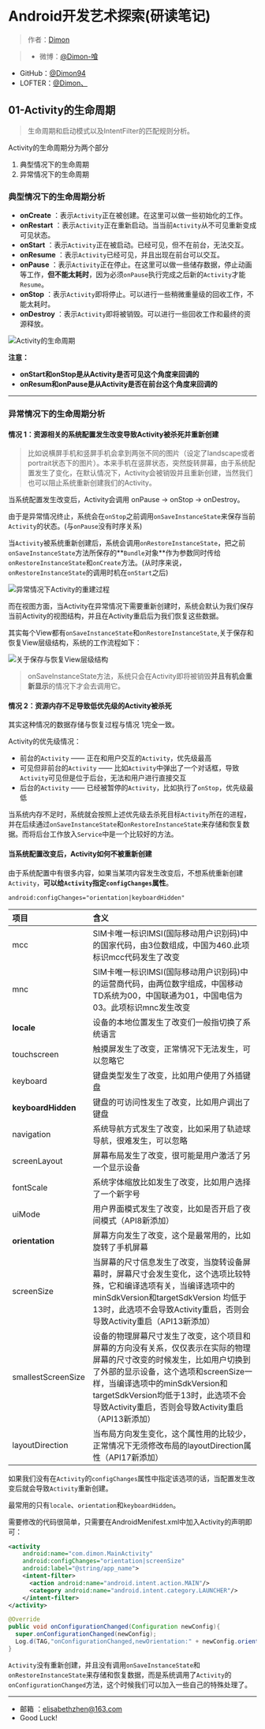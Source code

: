 # Android开发艺术探索(研读笔记)

>作者：[Dimon](https://dimon94.github.io/)

>- 微博：[@Dimon-喰](http://weibo.com/dscott/profile?rightmod=1&wvr=6&mod=personinfo&is_all=1)
- GitHub：[@Dimon94](https://github.com/Dimon94)
- LOFTER：[@Dimon、](http://dimon.lofter.com/)


## 01-Activity的生命周期
> 生命周期和启动模式以及IntentFilter的匹配规则分析。

Activity的生命周期分为两个部分

1. 典型情况下的生命周期
2. 异常情况下的生命周期

### 典型情况下的生命周期分析

-  **onCreate** ：表示`Activity`正在被创建。在这里可以做一些初始化的工作。
-  **onRestart** ：表示`Activity`正在重新启动。当当前`Activity`从不可见重新变成可见状态。
-  **onStart** ：表示`Activity`正在被启动。已经可见，但不在前台，无法交互。
-  **onResume** ：表示`Activity`已经可见，并且出现在前台可以交互。
-  **onPause** ：表示`Activity`正在停止。在这里可以做一些储存数据，停止动画等工作，**但不能太耗时**，因为必须`onPause`执行完成之后新的`Activity`才能`Resume`。
-  **onStop** ：表示`Activity`即将停止。可以进行一些稍微重量级的回收工作，不能太耗时。
-  **onDestroy** ：表示`Activity`即将被销毁。可以进行一些回收工作和最终的资源释放。


![Activity的生命周期](http://img.my.csdn.net/uploads/201007/28/0_12803210018q71.gif)

**注意：**
- **onStart和onStop是从Activity是否可见这个角度来回调的**
- **onResum和onPause是从Activity是否在前台这个角度来回调的**

---

### 异常情况下的生命周期分析

#### 情况 1：资源相关的系统配置发生改变导致Activity被杀死并重新创建

> 比如说横屏手机和竖屏手机会拿到两张不同的图片（设定了landscape或者portrait状态下的图片）。本来手机在竖屏状态，突然旋转屏幕，由于系统配置发生了变化，在默认情况下，Activity会被销毁并且重新创建，当然我们也可以阻止系统重新创建我们的Activity。

当系统配置发生改变后，Activity会调用 onPause -> onStop -> onDestroy。

由于是异常情况终止，系统会在`onStop`之前调用`onSaveInstanceState`来保存当前`Activity`的状态。(与`onPause`没有时序关系)

当`Activity`被系统重新创建后，系统会调用`onRestoreInstanceState`，把之前`onSaveInstanceState`方法所保存的**`Bundle`对象**作为参数同时传给`onRestoreInstanceState`和`onCreate`方法。(从时序来说，`onRestoreInstanceState`的调用时机在`onStart`之后)

![异常情况下Activity的重建过程](http://7xs99u.com1.z0.glb.clouddn.com/image/jpg/%E5%BC%82%E5%B8%B8%E6%83%85%E5%86%B5%E4%B8%8BActivity%E7%9A%84%E9%87%8D%E5%BB%BA%E8%BF%87%E7%A8%8B.png)

而在视图方面，当Activity在异常情况下需要重新创建时，系统会默认为我们保存当前Activity的视图结构，并且在Activity重启后为我们恢复这些数据。

其实每个View都有`onSaveInstanceState`和`onRestoreInstanceState`,关于保存和恢复View层级结构，系统的工作流程如下：

![关于保存与恢复View层级结构](http://7xs99u.com1.z0.glb.clouddn.com/image/jpg/%E5%85%B3%E4%BA%8E%E4%BF%9D%E5%AD%98%E5%92%8C%E6%81%A2%E5%A4%8DView%E5%B1%82%E7%BA%A7%E7%BB%93%E6%9E%84.png)

> onSaveInstanceState方法，系统只会在Activity即将被销毁**并且有机会重新显示**的情况下才会去调用它。

#### 情况 2：资源内存不足导致低优先级的Activity被杀死

其实这种情况的数据存储与恢复过程与情况 1完全一致。

Activity的优先级情况：

- 前台的`Activity` —— 正在和用户交互的`Activity`，优先级最高
- 可见但非前台的`Activity` —— 比如`Activity`中弹出了一个对话框，导致`Activity`可见但是位于后台，无法和用户进行直接交互
- 后台的`Activity` —— 已经被暂停的`Activity`，比如执行了`onStop`，优先级最低

当系统内存不足时，系统就会按照上述优先级去杀死目标`Activity`所在的进程，并在后续通过`onSaveInstanceState`和`onRestoreInstanceState`来存储和恢复数据。而将后台工作放入`Service`中是一个比较好的方法。

#### 当系统配置改变后，Activity如何不被重新创建

由于系统配置中有很多内容，如果当某项内容发生改变后，不想系统重新创建`Activity`，**可以给`Activity`指定`configChanges`属性**。

```
android:configChanges="orientation|keyboardHidden"
```

| 项目  | 含义  |
| :------------ | :------------ |
| mcc  | SIM卡唯一标识IMSI(国际移动用户识别码)中的国家代码，由3位数组成，中国为460.此项 标识mcc代码发生了改变  |
| mnc  | SIM卡唯一标识IMSI(国际移动用户识别码)中的运营商代码，由两位数字组成，中国移动TD系统为00，中国联通为01，中国电信为03。此项标识mnc发生改变  |
| **locale**  | 设备的本地位置发生了改变们一般指切换了系统语言  |
| touchscreen  | 触摸屏发生了改变，正常情况下无法发生，可以忽略它  |
| keyboard  | 键盘类型发生了改变，比如用户使用了外插键盘  |
| **keyboardHidden**  | 键盘的可访问性发生了改变，比如用户调出了键盘  |
| navigation  | 系统导航方式发生了改变，比如采用了轨迹球导航，很难发生，可以忽略  |
| screenLayout  | 屏幕布局发生了改变，很可能是用户激活了另一个显示设备  |
| fontScale  | 系统字体缩放比如发生了改变，比如用户选择了一个新字号  |
| uiMode  | 用户界面模式发生了改变，比如是否开启了夜间模式（API8新添加）  |
| **orientation**  | 屏幕方向发生了改变，这个是最常用的，比如旋转了手机屏幕  |
| screenSize  | 当屏幕的尺寸信息发生了改变，当旋转设备屏幕时，屏幕尺寸会发生变化，这个选项比较特殊，它和编译选项有关，当编译选项中的minSdkVersion和targetSdkVersion 均低于13时，此选项不会导致Activity重启，否则会导致Activity重启（API13新添加）  |
| smallestScreenSize  | 设备的物理屏幕尺寸发生了改变，这个项目和屏幕的方向没有关系，仅仅表示在实际的物理屏幕的尺寸改变的时候发生，比如用户切换到了外部的显示设备，这个选项和screenSize一样，当编译选项中的minSdkVersion和targetSdkVersion均低于13时，此选项不会导致Activity重启，否则会导致Activity重启（API13新添加）  |
| layoutDirection  | 当布局方向发生变化，这个属性用的比较少，正常情况下无须修改布局的layoutDirection属性（API17新添加）  |

如果我们没有在`Activity`的`configChanges`属性中指定该选项的话，当配置发生改变后就会导致`Activity`重新创建。

最常用的只有`locale`、`orientation`和`keyboardHidden`。

需要修改的代码很简单，只需要在AndroidMenifest.xml中加入Activity的声明即可：

```xml
<activity
    android:name="com.dimon.MainActivity"
    android:configChanges="orientation|screenSize"
    android:label="@string/app_name">
    <intent-filter>
      <action android:name="android.intent.action.MAIN"/>
      <category android:name="android.intent.category.LAUNCHER"/>
    </intent-filter>
</activity>
```
```java
@Override
public void onConfigurationChanged(Configuration newConfig){
  super.onConfigurationChanged(newConfig);
  Log.d(TAG,"onConfigurationChanged,newOrientation:" + newConfig.orientation);
}
```

`Activity`没有重新创建，并且没有调用`onSaveInstanceState`和`onRestoreInstanceState`来存储和恢复数据，而是系统调用了`Activity`的`onConfigurationChanged`方法，这个时候我们可以加入一些自己的特殊处理了。

---
- 邮箱 ：[elisabethzhen@163.com](elisabethzhen@163.com)
- Good Luck!

